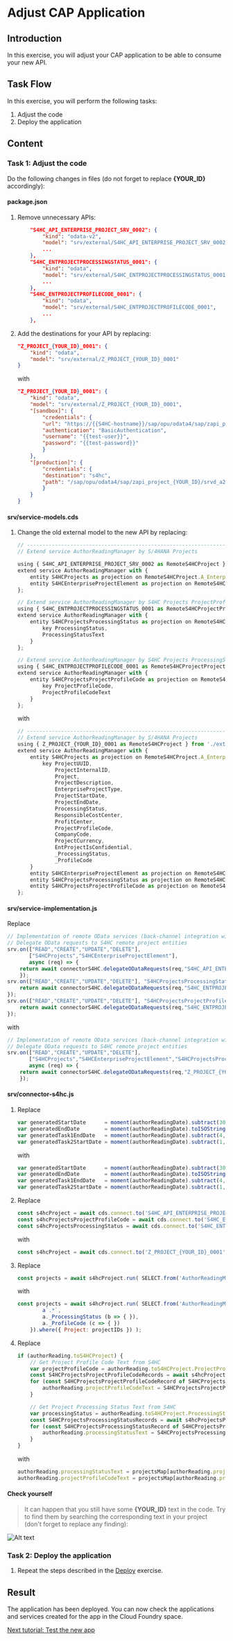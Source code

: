 # Adjust CAP Application

## Introduction 

In this exercise, you will adjust your CAP application to be able to consume your new API.

## Task Flow  

In this exercise, you will perform the following tasks:

1. Adjust the code
2. Deploy the application

## Content

### Task 1: Adjust the code

Do the following changes in files (do not forget to replace **{YOUR_ID}** accordingly):

#### package.json

1. Remove unnecessary APIs:

    ~~~json
        "S4HC_API_ENTERPRISE_PROJECT_SRV_0002": {
            "kind": "odata-v2",
            "model": "srv/external/S4HC_API_ENTERPRISE_PROJECT_SRV_0002",
            ...
        },
        "S4HC_ENTPROJECTPROCESSINGSTATUS_0001": {
            "kind": "odata",
            "model": "srv/external/S4HC_ENTPROJECTPROCESSINGSTATUS_0001",
            ...
        },
        "S4HC_ENTPROJECTPROFILECODE_0001": {
            "kind": "odata",
            "model": "srv/external/S4HC_ENTPROJECTPROFILECODE_0001",
            ...
        },
    ~~~

2. Add the destinations for your API by replacing:

    ~~~json
    "Z_PROJECT_{YOUR_ID}_0001": {
        "kind": "odata",
        "model": "srv/external/Z_PROJECT_{YOUR_ID}_0001"
    }
    ~~~

    with

    ~~~json
    "Z_PROJECT_{YOUR_ID}_0001": {
        "kind": "odata",
        "model": "srv/external/Z_PROJECT_{YOUR_ID}_0001",
        "[sandbox]": {
            "credentials": {
            "url": "https://{{S4HC-hostname}}/sap/opu/odata4/sap/zapi_project_{YOUR_ID}/srvd_a2x/sap/z_project_{YOUR_ID}/0001/",
            "authentication": "BasicAuthentication",
            "username": "{{test-user}}",
            "password": "{{test-password}}"
            }
        },
        "[production]": {
            "credentials": {
            "destination": "s4hc",
            "path": "/sap/opu/odata4/sap/zapi_project_{YOUR_ID}/srvd_a2x/sap/z_project_{YOUR_ID}/0001/"
            }
        }
    }
    ~~~


#### srv/service-models.cds

1. Change the old external model to the new API by replacing:
    ~~~js
    // -------------------------------------------------------------------------------
    // Extend service AuthorReadingManager by S/4HANA Projects

    using { S4HC_API_ENTERPRISE_PROJECT_SRV_0002 as RemoteS4HCProject } from './external/S4HC_API_ENTERPRISE_PROJECT_SRV_0002';
    extend service AuthorReadingManager with {
        entity S4HCProjects as projection on RemoteS4HCProject.A_EnterpriseProject
        entity S4HCEnterpriseProjectElement as projection on RemoteS4HCProject.A_EnterpriseProjectElement
    };

    // Extend service AuthorReadingManager by S4HC Projects ProjectProfileCode
    using { S4HC_ENTPROJECTPROCESSINGSTATUS_0001 as RemoteS4HCProjectProcessingStatus } from './external/S4HC_ENTPROJECTPROCESSINGSTATUS_0001';
    extend service AuthorReadingManager with {
        entity S4HCProjectsProcessingStatus as projection on RemoteS4HCProjectProcessingStatus.ProcessingStatus {
            key ProcessingStatus,
            ProcessingStatusText
        }
    };

    // Extend service AuthorReadingManager by S4HC Projects ProcessingStatus
    using { S4HC_ENTPROJECTPROFILECODE_0001 as RemoteS4HCProjectProjectProfileCode } from './external/S4HC_ENTPROJECTPROFILECODE_0001';
    extend service AuthorReadingManager with {
        entity S4HCProjectsProjectProfileCode as projection on RemoteS4HCProjectProjectProfileCode.ProjectProfileCode {
            key ProjectProfileCode,
            ProjectProfileCodeText
        }
    };
    ~~~

    with
    ~~~js
    // -------------------------------------------------------------------------------
    // Extend service AuthorReadingManager by S/4HANA Projects    
    using { Z_PROJECT_{YOUR_ID}_0001 as RemoteS4HCProject } from './external/Z_PROJECT_{YOUR_ID}_0001';
    extend service AuthorReadingManager with {
        entity S4HCProjects as projection on RemoteS4HCProject.A_EnterpriseProject {
            key ProjectUUID,
                ProjectInternalID,
                Project,
                ProjectDescription,
                EnterpriseProjectType,
                ProjectStartDate,
                ProjectEndDate,
                ProcessingStatus,
                ResponsibleCostCenter,
                ProfitCenter,
                ProjectProfileCode,
                CompanyCode,
                ProjectCurrency,
                EntProjectIsConfidential,
                _ProcessingStatus,
                _ProfileCode            
        }
        entity S4HCEnterpriseProjectElement as projection on RemoteS4HCProject.A_EnterpriseProjectElement
        entity S4HCProjectsProcessingStatus as projection on RemoteS4HCProject.A_EntProjProcessingStatus
        entity S4HCProjectsProjectProfileCode as projection on RemoteS4HCProject.A_ProjectProfileCode
    };
    ~~~

#### srv/service-implementation.js

Replace
~~~js
// Implementation of remote OData services (back-channel integration with S4HC)
// Delegate OData requests to S4HC remote project entities
srv.on(["READ","CREATE","UPDATE","DELETE"], 
       ["S4HCProjects","S4HCEnterpriseProjectElement"], 
       async (req) => {
    return await connectorS4HC.delegateODataRequests(req,"S4HC_API_ENTERPRISE_PROJECT_SRV_0002");
    });
srv.on(["READ","CREATE","UPDATE","DELETE"], "S4HCProjectsProcessingStatus", async (req) => {
    return await connectorS4HC.delegateODataRequests(req,"S4HC_ENTPROJECTPROCESSINGSTATUS_0001");
});
srv.on(["READ","CREATE","UPDATE","DELETE"], "S4HCProjectsProjectProfileCode", async (req) => {
    return await connectorS4HC.delegateODataRequests(req,"S4HC_ENTPROJECTPROFILECODE_0001");
});
~~~

with
~~~js
// Implementation of remote OData services (back-channel integration with S4HC)
// Delegate OData requests to S4HC remote project entities
srv.on(["READ","CREATE","UPDATE","DELETE"], 
       ["S4HCProjects","S4HCEnterpriseProjectElement","S4HCProjectsProcessingStatus","S4HCProjectsProjectProfileCode"], 
       async (req) => {
    return await connectorS4HC.delegateODataRequests(req,"Z_PROJECT_{YOUR_ID}_0001");
    });
~~~

#### srv/connector-s4hc.js

1. Replace
    ~~~js
    var generatedStartDate      = moment(authorReadingDate).subtract(30, "days").toISOString().substring(0, 10) + "T00:00:00.0000000Z";
    var generatedEndDate        = moment(authorReadingDate).toISOString().substring(0, 10) + "T00:00:00.0000000Z";
    var generatedTask1EndDate   = moment(authorReadingDate).subtract(4, "days").toISOString().substring(0, 10) + "T00:00:00.0000000Z";
    var generatedTask2StartDate = moment(authorReadingDate).subtract(1, "days").toISOString().substring(0, 10) + "T00:00:00.0000000Z";
    ~~~

    with

    ~~~js
    var generatedStartDate      = moment(authorReadingDate).subtract(30, "days").toISOString().substring(0, 10);
    var generatedEndDate        = moment(authorReadingDate).toISOString().substring(0, 10);
    var generatedTask1EndDate   = moment(authorReadingDate).subtract(4, "days").toISOString().substring(0, 10);
    var generatedTask2StartDate = moment(authorReadingDate).subtract(1, "days").toISOString().substring(0, 10);
    ~~~

2. Replace 
    ~~~js
    const s4hcProject = await cds.connect.to('S4HC_API_ENTERPRISE_PROJECT_SRV_0002');
    const s4hcProjectsProjectProfileCode = await cds.connect.to('S4HC_ENTPROJECTPROFILECODE_0001');
    const s4hcProjectsProcessingStatus = await cds.connect.to('S4HC_ENTPROJECTPROCESSINGSTATUS_0001');
    ~~~

    with
    ~~~js
    const s4hcProject = await cds.connect.to('Z_PROJECT_{YOUR_ID}_0001');
    ~~~

3. Replace
    ~~~js
    const projects = await s4hcProject.run( SELECT.from('AuthorReadingManager.S4HCProjects').where({ Project: projectIDs }) );
    ~~~

    with
    ~~~js
    const projects = await s4hcProject.run( SELECT.from('AuthorReadingManager.S4HCProjects', a => { 
            a`.*`, 
            a._ProcessingStatus (b => { }),
            a._ProfileCode (c => { })
        }).where({ Project: projectIDs }) );
    ~~~

4. Replace
    ~~~js
    if (authorReading.toS4HCProject) {    
        // Get Project Profile Code Text from S4HC 
        var projectProfileCode = authorReading.toS4HCProject.ProjectProfileCode;
        const S4HCProjectsProjectProfileCodeRecords = await s4hcProjectsProjectProfileCode.run( SELECT.from('AuthorReadingManager.S4HCProjectsProjectProfileCode').where({ ProjectProfileCode: projectProfileCode }) );
        for (const S4HCProjectsProjectProfileCodeRecord of S4HCProjectsProjectProfileCodeRecords) {
            authorReading.projectProfileCodeText = S4HCProjectsProjectProfileCodeRecord.ProjectProfileCodeText;
        }
    
        // Get Project Processing Status Text from S4HC 
        var processingStatus = authorReading.toS4HCProject.ProcessingStatus;;
        const S4HCProjectsProcessingStatusRecords = await s4hcProjectsProcessingStatus.run( SELECT.from('AuthorReadingManager.S4HCProjectsProcessingStatus').where({ ProcessingStatus: processingStatus }) );
        for (const S4HCProjectsProcessingStatusRecord of S4HCProjectsProcessingStatusRecords) {
            authorReading.processingStatusText = S4HCProjectsProcessingStatusRecord.ProcessingStatusText;
        }
    }
    ~~~

    with
    ~~~js
    authorReading.processingStatusText = projectsMap[authorReading.projectID]?._ProcessingStatus?.ProcessingStatus_Text;
    authorReading.projectProfileCodeText = projectsMap[authorReading.projectID]?._ProfileCode?.ProjectProfileCode_Text;
    ~~~

#### Check yourself

> It can happen that you still have some **{YOUR_ID}** text in the code. Try to find them by searching the corresponding text in your project (don't forget to replace any finding):

![Alt text](./img/0035-check-your-id-in-code.png)

### Task 2: Deploy the application

1. Repeat the steps described in the [Deploy](../part1/deploy.md) exercise.


## Result

The application has been deployed. You can now check the applications and services created for the app in the Cloud Foundry space.

[Next tutorial: Test the new app](./test.md)
